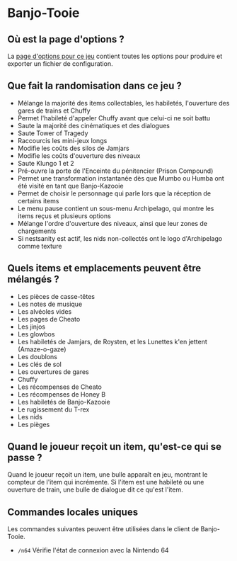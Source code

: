 # Banjo-Tooie

## Où est la page d'options ?

La [page d'options pour ce jeu](../player-options) contient toutes les options pour produire et exporter un fichier de configuration.

## Que fait la randomisation dans ce jeu ?

- Mélange la majorité des items collectables, les habiletés, l'ouverture des gares de trains et Chuffy
- Permet l'habileté d'appeler Chuffy avant que celui-ci ne soit battu
- Saute la majorité des cinématiques et des dialogues
- Saute Tower of Tragedy
- Raccourcis les mini-jeux longs
- Modifie les coûts des silos de Jamjars
- Modifie les coûts d'ouverture des niveaux
- Saute Klungo 1 et 2
- Pré-ouvre la porte de l'Enceinte du pénitencier (Prison Compound)
- Permet une transformation instantanée dès que Mumbo ou Humba ont été visité en tant que Banjo-Kazooie
- Permet de choisir le personnage qui parle lors que la réception de certains items
- Le menu pause contient un sous-menu Archipelago, qui montre les items reçus et plusieurs options
- Mélange l'ordre d'ouverture des niveaux, ainsi que leur zones de chargements
- Si nestsanity est actif, les nids non-collectés ont le logo d'Archipelago comme texture

## Quels items et emplacements peuvent être mélangés ?

- Les pièces de casse-têtes
- Les notes de musique
- Les alvéoles vides
- Les pages de Cheato
- Les jinjos
- Les glowbos
- Les habiletés de Jamjars, de Roysten, et les Lunettes k'en jettent (Amaze-o-gaze)
- Les doublons
- Les clés de sol
- Les ouvertures de gares
- Chuffy
- Les récompenses de Cheato
- Les récompenses de Honey B
- Les habiletés de Banjo-Kazooie
- Le rugissement du T-rex
- Les nids
- Les pièges

## Quand le joueur reçoit un item, qu'est-ce qui se passe ?

Quand le joueur reçoit un item, une bulle apparaît en jeu, montrant le compteur de l'item qui incrémente. Si l'item est une habileté ou une ouverture de train, une bulle de dialogue dit ce qu'est l'item.

## Commandes locales uniques

Les commandes suivantes peuvent être utilisées dans le client de Banjo-Tooie.

- `/n64` Vérifie l'état de connexion avec la Nintendo 64
